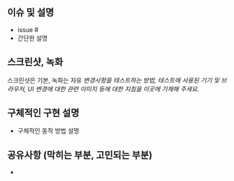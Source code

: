 <!--
 풀 리퀘스트에 대한 신속한 검토/응답을 위해, 이미 리뷰나 코멘트를 받았다면 추가 커밋을 강제 푸시하지 마세요.
풀 리퀘스트를 제출하기 전에 다음을 확인해 주세요:

👷‍♀️ 작은 PR을 만들어 주세요.
📝 설명이 명확한 커밋 메시지를 사용하세요.
📗 관련된 문서를 업데이트하고 필요한 스크린샷을 포함하세요.
-->

## 이슈 및 설명

- issue #
- 간단한 설명

## 스크린샷, 녹화

스크린샷은 기본, 녹화는 자유
_변경사항을 테스트하는 방법, 테스트에 사용된 기기 및 브라우저, UI 변경에 대한 관련 이미지 등에 대한 지침을 이곳에 기재해 주세요._

## 구체적인 구현 설명

- 구체적인 동작 방법 설명

## 공유사항 (막히는 부분, 고민되는 부분)

-
